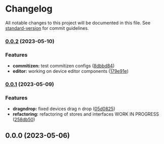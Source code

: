 # Changelog

All notable changes to this project will be documented in this file. See [standard-version](https://github.com/conventional-changelog/standard-version) for commit guidelines.

### [0.0.2](https://github.com/swolley/midicontroller/compare/v0.0.1...v0.0.2) (2023-05-10)


### Features

* **commitizen:** test commitizen configs ([8dbbd84](https://github.com/swolley/midicontroller/commit/8dbbd84a751a8edd23e91deba62c21c03538dd74))
* **editor:** working on device editor components ([179e91e](https://github.com/swolley/midicontroller/commit/179e91ee321da0705cbcf7696573c428c47cccc2))

### [0.0.1](https://github.com/swolley/midicontroller/compare/v0.0.0...v0.0.1) (2023-05-09)


### Features

* **dragndrop:** fixed devices drag n drop ([05d0825](https://github.com/swolley/midicontroller/commit/05d08259d40822147c9e9c135b8204d787854df0))
* **refactoring:** refactoring of stores and interfaces WORK IN PROGRESS ([258db50](https://github.com/swolley/midicontroller/commit/258db50706d335a80e78aead6a2488bf46893588))

## 0.0.0 (2023-05-06)
